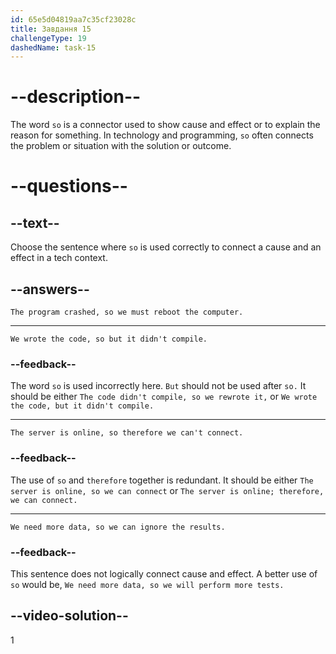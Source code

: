 ```yaml
---
id: 65e5d04819aa7c35cf23028c
title: Завдання 15
challengeType: 19
dashedName: task-15
---
```


# --description--

The word `so` is a connector used to show cause and effect or to explain the reason for something. In technology and programming, `so` often connects the problem or situation with the solution or outcome.

# --questions--

## --text--

Choose the sentence where `so` is used correctly to connect a cause and an effect in a tech context.

## --answers--

`The program crashed, so we must reboot the computer.`

---

`We wrote the code, so but it didn't compile.`

### --feedback--

The word `so` is used incorrectly here. `But` should not be used after `so.` It should be either `The code didn't compile, so we rewrote it,` or `We wrote the code, but it didn't compile.`

---

`The server is online, so therefore we can't connect.`

### --feedback--

The use of `so` and `therefore` together is redundant. It should be either `The server is online, so we can connect` or `The server is online; therefore, we can connect.`

---

`We need more data, so we can ignore the results.`

### --feedback--

This sentence does not logically connect cause and effect. A better use of `so` would be, `We need more data, so we will perform more tests.`

## --video-solution--

1
